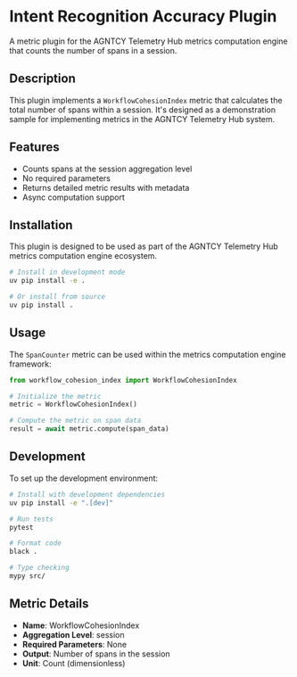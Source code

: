 # Intent Recognition Accuracy Plugin

A metric plugin for the AGNTCY Telemetry Hub metrics computation engine that counts the number of spans in a session.

## Description

This plugin implements a `WorkflowCohesionIndex` metric that calculates the total number of spans within a session. It's designed as a demonstration sample for implementing metrics in the AGNTCY Telemetry Hub system.

## Features

- Counts spans at the session aggregation level
- No required parameters
- Returns detailed metric results with metadata
- Async computation support

## Installation

This plugin is designed to be used as part of the AGNTCY Telemetry Hub metrics computation engine ecosystem.

```bash
# Install in development mode
uv pip install -e .

# Or install from source
uv pip install .
```

## Usage

The `SpanCounter` metric can be used within the metrics computation engine framework:

```python
from workflow_cohesion_index import WorkflowCohesionIndex

# Initialize the metric
metric = WorkflowCohesionIndex()

# Compute the metric on span data
result = await metric.compute(span_data)
```

## Development

To set up the development environment:

```bash
# Install with development dependencies
uv pip install -e ".[dev]"

# Run tests
pytest

# Format code
black .

# Type checking
mypy src/
```

## Metric Details

- **Name**: WorkflowCohesionIndex
- **Aggregation Level**: session
- **Required Parameters**: None
- **Output**: Number of spans in the session
- **Unit**: Count (dimensionless)
